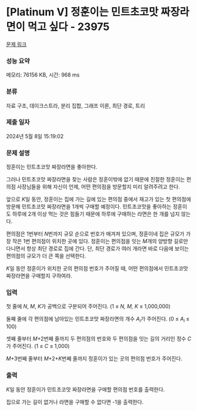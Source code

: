 # [Platinum V] 정훈이는 민트초코맛 짜장라면이 먹고 싶다 - 23975 

[문제 링크](https://www.acmicpc.net/problem/23975) 

### 성능 요약

메모리: 76156 KB, 시간: 968 ms

### 분류

자료 구조, 데이크스트라, 분리 집합, 그래프 이론, 최단 경로, 트리

### 제출 일자

2024년 5월 8일 15:19:02

### 문제 설명

<p>정훈이는 민트초코맛 짜장라면을 좋아한다.</p>

<p>그러나 민트초코맛 짜장라면을 찾는 사람은 정훈이밖에 없기 때문에 친절한 정훈이는 편의점 사장님들을 위해 자신이 언제, 어떤 편의점을 방문할지 미리 알려주려고 한다.</p>

<p>앞으로 <em>K</em>일 동안, 정훈이는 집에 가는 길에 있는 편의점 중에서 재고가 있는 첫 편의점에 방문해 민트초코맛 짜장라면을 1개씩 구매할 예정이다. 민트초코맛을 좋아하는 정훈이도 하루에 2개 이상 먹는 것은 힘들기 때문에 하루에 구매하는 라면은 한 개를 넘지 않는다.</p>

<p>편의점은 1번부터 <em>N</em>번까지 규모 순으로 번호가 매겨져 있으며, 정훈이네 집은 규모가 가장 작은 1번 편의점이 위치한 곳에 있다. 정훈이는 편의점을 잇는 <em>M</em>개의 양방향 길로만 다니면서 항상 최단 경로로 집에 간다. 단, 최단 경로가 여러 개라면 바로 다음에 보이는 편의점의 규모가 더 큰 쪽을 선택한다.</p>

<p><em>K</em>일 동안 정훈이가 위치한 곳의 편의점 번호가 주어질 때, 어떤 편의점에서 민트초코맛 짜장라면을 구매할지 구하여라.</p>

### 입력 

 <p>첫 줄에 <em>N</em>, <em>M</em>, <em>K</em>가 공백으로 구분되어 주어진다. (1 ≤ <em>N, M, K</em> ≤ 1,000,000)</p>

<p>둘째 줄에 각 편의점에 남아있는 민트초코맛 짜장라면의 개수 <em>A<sub>i</sub></em>가 주어진다. (0 ≤ <em>A</em><sub><em>i</em> </sub>≤ 100)</p>

<p>셋째 줄부터 <em>M</em>+2번째 줄까지 두 편의점의 번호와 두 편의점을 잇는 길의 거리인 정수 <em>C</em>가 주어진다. (1 ≤ <em>C</em> ≤ 1,000) </p>

<p><em>M</em>+3번째 줄부터 <em>M</em>+2+<em>K</em>번째 줄까지 정훈이가 있는 곳의 편의점 번호가 주어진다.</p>

### 출력 

 <p><em>K</em>일 동안 정훈이가 민트초코맛 짜장라면을 구매할 편의점 번호를 출력한다.</p>

<p>집으로 가는 길이 없거나 라면을 구매할 수 없다면 -1을 출력한다.</p>

